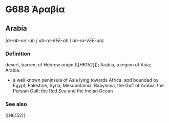# G688 Ἀραβία

## Arabía

_(ar-ab-ee'-ah | ah-ra-VEE-ah | ah-ra-VEE-ah)_

### Definition

desert, barren; of Hebrew origin ([[H6152]]); Arabia, a region of Asia; Arabia.

- a well known peninsula of Asia lying towards Africa, and bounded by Egypt, Palestine, Syria, Mesopotamia, Babylonia, the Gulf of Arabia, the Persian Gulf, the Red Sea and the Indian Ocean

### See also

[[H6152]]

